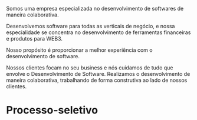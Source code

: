 Somos uma empresa especializada no desenvolvimento de softwares de maneira colaborativa.

Desenvolvemos software para todas as verticais de negócio, e nossa especialidade se concentra no desenvolvimento de ferramentas financeiras e produtos para WEB3.

Nosso propósito é proporcionar a melhor experiência com o desenvolvimento de software.

Nossos clientes focam no seu business e nós cuidamos de tudo que envolve o Desenvolvimento de Software. Realizamos o desenvolvimento de maneira colaborativa, trabalhando de forma construtiva ao lado de nossos clientes.
# Processo-seletivo
